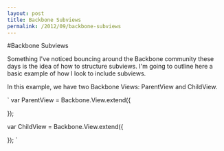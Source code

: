 ```yaml
---
layout: post
title: Backbone Subviews
permalink: /2012/09/backbone-subviews
---
```


#Backbone Subviews

Something I've noticed bouncing around the Backbone community these days is the idea of how to structure subviews. I'm going to outline here a basic example of how I look to include subviews.

In this example, we have two Backbone Views: ParentView and ChildView.

`
var ParentView = Backbone.View.extend({
	
});

var ChildView = Backbone.View.extend({
	
});
`